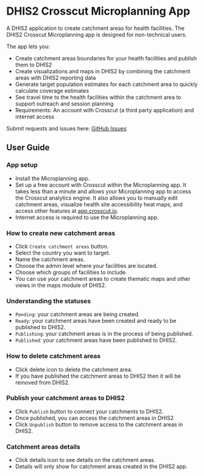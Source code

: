 # DHIS2 Crosscut Microplanning App

A DHIS2 application to create catchment areas for health facilities. The DHIS2 Crosscut Microplanning app is designed for non-technical users. 

The app lets you:

- Create catchment areas boundaries for your health facilities and publish them to DHIS2
- Create visualizations and maps in DHIS2 by combining the catchment areas with DHIS2 reporting data
- Generate target population estimates for each catchment area to quickly calculate coverage estimates
- See travel time to the health facilities within the catchment area to support outreach and session planning
- Requirements: An account with Crosscut (a third party application) and internet access

Submit requests and issues here: [GitHub Issues](https://github.com/crosscutio/dhis2-crosscut-app/issues)

## User Guide

### App setup
- Install the Microplanning app.
- Set up a free account with Crosscut within the Microplanning app. It takes less than a minute and allows your Microplanning app to access the Crosscut analytics engine. It also allows you to manually edit catchment areas, visualize health site accessibility heat maps, and access other features at [app.crosscut.io](https://app.crosscut.io/).
- Internet access is required to use the Microplanning app.

### How to create new catchment areas

- Click `Create catchment areas` button.
- Select the country you want to target.
- Name the catchment areas.
- Choose the admin level where your facilities are located.
- Choose which groups of facilities to include.
- You can use your catchment areas to create thematic maps and other views in the maps module of DHIS2.

### Understanding the statuses

- `Pending`: your catchment areas are being created.
- `Ready`: your catchment areas have been created and ready to be published to DHIS2.
- `Publishing`: your catchment areas is in the process of being published.
- `Published`: your catchment areas have been published to DHIS2.

### How to delete catchment areas

- Click delete icon to delete the catchment area.
- If you have published the catchment areas to DHIS2 then it will be removed from DHIS2.

### Publish your catchment areas to DHIS2

- Click `Publish` button to connect your catchments to DHIS2.
- Once published, you can access the catchment areas in DHIS2
- Click `Unpublish` button to remove access to the catchment areas in DHIS2.

### Catchment areas details

- Click details icon to see details on the catchment areas.
- Details will only show for catchment areas created in the DHIS2 app.
